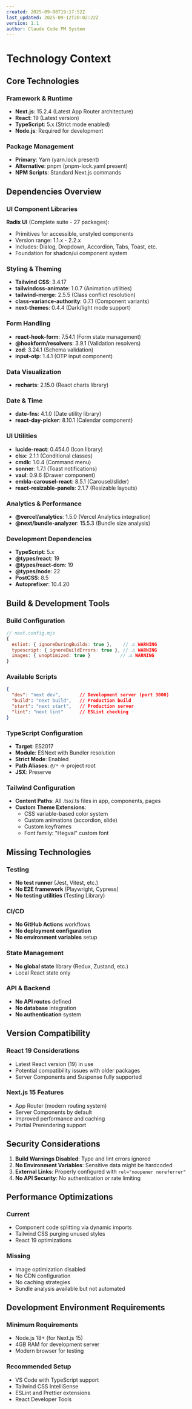 ```yaml
---
created: 2025-09-08T19:17:52Z
last_updated: 2025-09-12T20:02:22Z
version: 1.1
author: Claude Code PM System
---
```


# Technology Context

## Core Technologies

### Framework & Runtime
- **Next.js**: 15.2.4 (Latest App Router architecture)
- **React**: 19 (Latest version)
- **TypeScript**: 5.x (Strict mode enabled)
- **Node.js**: Required for development

### Package Management
- **Primary**: Yarn (yarn.lock present)
- **Alternative**: pnpm (pnpm-lock.yaml present)
- **NPM Scripts**: Standard Next.js commands

## Dependencies Overview

### UI Component Libraries
**Radix UI** (Complete suite - 27 packages):
- Primitives for accessible, unstyled components
- Version range: 1.1.x - 2.2.x
- Includes: Dialog, Dropdown, Accordion, Tabs, Toast, etc.
- Foundation for shadcn/ui component system

### Styling & Theming
- **Tailwind CSS**: 3.4.17
- **tailwindcss-animate**: 1.0.7 (Animation utilities)
- **tailwind-merge**: 2.5.5 (Class conflict resolution)
- **class-variance-authority**: 0.7.1 (Component variants)
- **next-themes**: 0.4.4 (Dark/light mode support)

### Form Handling
- **react-hook-form**: 7.54.1 (Form state management)
- **@hookform/resolvers**: 3.9.1 (Validation resolvers)
- **zod**: 3.24.1 (Schema validation)
- **input-otp**: 1.4.1 (OTP input component)

### Data Visualization
- **recharts**: 2.15.0 (React charts library)

### Date & Time
- **date-fns**: 4.1.0 (Date utility library)
- **react-day-picker**: 8.10.1 (Calendar component)

### UI Utilities
- **lucide-react**: 0.454.0 (Icon library)
- **clsx**: 2.1.1 (Conditional classes)
- **cmdk**: 1.0.4 (Command menu)
- **sonner**: 1.7.1 (Toast notifications)
- **vaul**: 0.9.6 (Drawer component)
- **embla-carousel-react**: 8.5.1 (Carousel/slider)
- **react-resizable-panels**: 2.1.7 (Resizable layouts)

### Analytics & Performance
- **@vercel/analytics**: 1.5.0 (Vercel Analytics integration)
- **@next/bundle-analyzer**: 15.5.3 (Bundle size analysis)

### Development Dependencies
- **TypeScript**: 5.x
- **@types/react**: 19
- **@types/react-dom**: 19
- **@types/node**: 22
- **PostCSS**: 8.5
- **Autoprefixer**: 10.4.20

## Build & Development Tools

### Build Configuration
```javascript
// next.config.mjs
{
  eslint: { ignoreDuringBuilds: true },    // ⚠️ WARNING
  typescript: { ignoreBuildErrors: true }, // ⚠️ WARNING
  images: { unoptimized: true }           // ⚠️ WARNING
}
```

### Available Scripts
```json
{
  "dev": "next dev",       // Development server (port 3000)
  "build": "next build",   // Production build
  "start": "next start",   // Production server
  "lint": "next lint"      // ESLint checking
}
```

### TypeScript Configuration
- **Target**: ES2017
- **Module**: ESNext with Bundler resolution
- **Strict Mode**: Enabled
- **Path Aliases**: `@/*` → project root
- **JSX**: Preserve

### Tailwind Configuration
- **Content Paths**: All .tsx/.ts files in app, components, pages
- **Custom Theme Extensions**: 
  - CSS variable-based color system
  - Custom animations (accordion, slide)
  - Custom keyframes
  - Font family: "Hegval" custom font

## Missing Technologies

### Testing
- **No test runner** (Jest, Vitest, etc.)
- **No E2E framework** (Playwright, Cypress)
- **No testing utilities** (Testing Library)

### CI/CD
- **No GitHub Actions** workflows
- **No deployment configuration**
- **No environment variables** setup

### State Management
- **No global state** library (Redux, Zustand, etc.)
- Local React state only

### API & Backend
- **No API routes** defined
- **No database** integration
- **No authentication** system

## Version Compatibility

### React 19 Considerations
- Latest React version (19) in use
- Potential compatibility issues with older packages
- Server Components and Suspense fully supported

### Next.js 15 Features
- App Router (modern routing system)
- Server Components by default
- Improved performance and caching
- Partial Prerendering support

## Security Considerations

1. **Build Warnings Disabled**: Type and lint errors ignored
2. **No Environment Variables**: Sensitive data might be hardcoded
3. **External Links**: Properly configured with `rel="noopener noreferrer"`
4. **No API Security**: No authentication or rate limiting

## Performance Optimizations

### Current
- Component code splitting via dynamic imports
- Tailwind CSS purging unused styles
- React 19 optimizations

### Missing
- Image optimization disabled
- No CDN configuration
- No caching strategies
- Bundle analysis available but not automated

## Development Environment Requirements

### Minimum Requirements
- Node.js 18+ (for Next.js 15)
- 4GB RAM for development server
- Modern browser for testing

### Recommended Setup
- VS Code with TypeScript support
- Tailwind CSS IntelliSense
- ESLint and Prettier extensions
- React Developer Tools